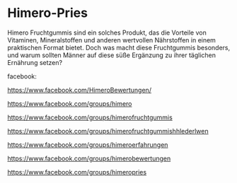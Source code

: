 # Himero-Pries

Himero Fruchtgummis sind ein solches Produkt, das die Vorteile von Vitaminen, Mineralstoffen und anderen wertvollen Nährstoffen in einem praktischen Format bietet. Doch was macht diese Fruchtgummis besonders, und warum sollten Männer auf diese süße Ergänzung zu ihrer täglichen Ernährung setzen?

facebook:

https://www.facebook.com/HimeroBewertungen/

https://www.facebook.com/groups/himero

https://www.facebook.com/groups/himerofruchtgummis

https://www.facebook.com/groups/himerofruchtgummishhlederlwen

https://www.facebook.com/groups/himeroerfahrungen

https://www.facebook.com/groups/himerobewertungen

https://www.facebook.com/groups/himeropries

